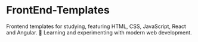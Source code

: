 # FrontEnd-Templates
Frontend templates for studying, featuring HTML, CSS, JavaScript, React and Angular. 🚀 Learning and experimenting with modern web development.
